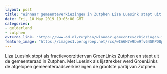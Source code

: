 ```yaml
---
layout: post
title: "Winnaar gemeenteverkiezingen in Zutphen Liza Luesink stapt uit de gemeenteraad"
date: Fri, 10 May 2019 19:03:00 GMT
categories: 
- gelderland 
- zutphen 
externe_link: "https://www.ad.nl/zutphen/winnaar-gemeenteverkiezingen-in-zutphen-liza-luesink-stapt-uit-de-gemeenteraad~ab2af7d4/"
feature_image: "https://images1.persgroep.net/rcs/wIA6H7v9bw9fv64SKPDUpxQo2-c/diocontent/100490912/_fitwidth/400/?appId=21791a8992982cd8da851550a453bd7f&quality=0.7"
---
```


Liza Luesink stopt als fractievoorzitter van GroenLinks Zutphen en stapt uit de gemeenteraad in Zutphen. Met Luesink als lijsttrekker werd GroenLinks de afgelopen gemeenteraadsverkiezingen de grootste partij van Zutphen.
